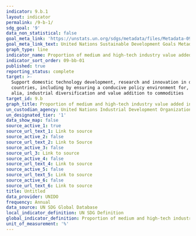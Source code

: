 ```yaml
---
indicator: 9.b.1
layout: indicator
permalink: /9-b-1/
sdg_goal: '9'
data_non_statistical: false
goal_meta_link: 'https://unstats.un.org/sdgs/metadata/files/Metadata-09-0B-01.pdf '
goal_meta_link_text: United Nations Sustainable Development Goals Metadata (PDF 332 KB)
graph_type: line
indicator_name: Proportion of medium and high-tech industry value added in total value added
indicator_sort_order: 09-bb-01
published: true
reporting_status: complete
target: >-
  Support domestic technology development, research and innovation in developing
  countries, including by ensuring a conducive policy environment for, inter
  alia, industrial diversification and value addition to commodities
target_id: 9.b
graph_title: Proportion of medium and high-tech industry value added in total value added
un_custodian_agency: United Nations Industrial Development Organization (UNIDO)
un_designated_tier: '1'
data_show_map: false
source_active_1: true
source_url_text_1: Link to source
source_active_2: false
source_url_text_2: Link to Source
source_active_3: false
source_url_3: Link to source
source_active_4: false
source_url_text_4: Link to source
source_active_5: false
source_url_text_5: Link to source
source_active_6: false
source_url_text_6: Link to source
title: Untitled
data_provider: UNIDO
frequency: Annual
data_source: UN SDG Global Database
local_indicator_definition: UN SDG Definition
global_indicator_definition: Proportion of medium and high-tech industry value added in total value added
unit_of_measurement: '%'
---
```

